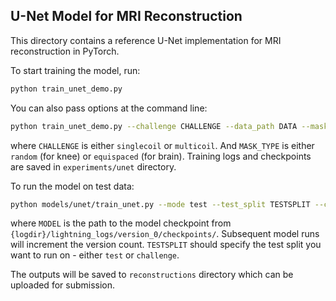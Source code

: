 ## U-Net Model for MRI Reconstruction

This directory contains a reference U-Net implementation for MRI reconstruction in PyTorch.

To start training the model, run:
```bash
python train_unet_demo.py
```

You can also pass options at the command line:
```bash
python train_unet_demo.py --challenge CHALLENGE --data_path DATA --mask_type MASK_TYPE
```
where `CHALLENGE` is either `singlecoil` or `multicoil`. And `MASK_TYPE` is either `random` (for knee) or `equispaced` (for brain). Training logs and checkpoints are saved in `experiments/unet` directory. 

To run the model on test data:
```bash
python models/unet/train_unet.py --mode test --test_split TESTSPLIT --challenge CHALLENGE --data-path DATA --resume_from_checkpoint MODEL 
```
where `MODEL` is the path to the model checkpoint from `{logdir}/lightning_logs/version_0/checkpoints/`. Subsequent model runs will increment the version count. `TESTSPLIT` should specify the test split you want to run on - either `test` or `challenge`.

The outputs will be saved to `reconstructions` directory which can be uploaded for submission.
